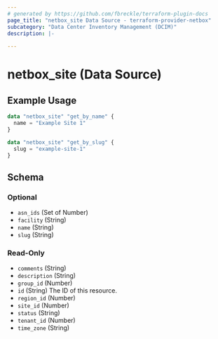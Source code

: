 ```yaml
---
# generated by https://github.com/fbreckle/terraform-plugin-docs
page_title: "netbox_site Data Source - terraform-provider-netbox"
subcategory: "Data Center Inventory Management (DCIM)"
description: |-
  
---
```


# netbox_site (Data Source)



## Example Usage

```terraform
data "netbox_site" "get_by_name" {
  name = "Example Site 1"
}

data "netbox_site" "get_by_slug" {
  slug = "example-site-1"
}
```

<!-- schema generated by tfplugindocs -->
## Schema

### Optional

- `asn_ids` (Set of Number)
- `facility` (String)
- `name` (String)
- `slug` (String)

### Read-Only

- `comments` (String)
- `description` (String)
- `group_id` (Number)
- `id` (String) The ID of this resource.
- `region_id` (Number)
- `site_id` (Number)
- `status` (String)
- `tenant_id` (Number)
- `time_zone` (String)


